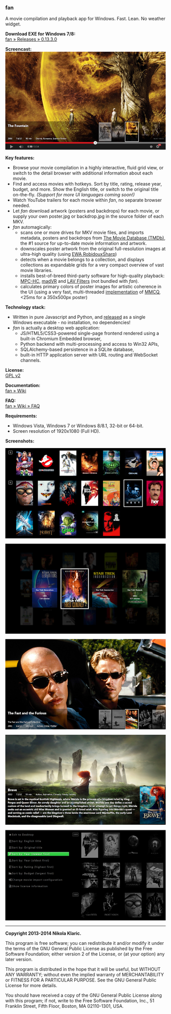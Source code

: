 ### fan

A movie compilation and playback app for Windows. Fast. Lean. No weather widget.

**Download EXE for Windows 7/8:**  
[fan &raquo; Releases &raquo; 0.13.3.0]

**Screencast:**  
[![YouTube video](https://raw.githubusercontent.com/nikola/fan/master/screenshots/screencap.png?token=AADVUKc9I82NamvhwfGf-yOAEpyIq5Dqks5WKSPTwA%3D%3D)](https://www.youtube.com/watch?v=d78GJJeES3c)

**Key features:**

* Browse your movie compilation in a highly interactive, fluid grid view, or switch to the detail browser with additional information about each movie.
* Find and access movies with hotkeys. Sort by title, rating, release year, budget, and more. Show the English title, or switch to the original title on-the-fly. *(Support for more UI languages coming soon!)*
* Watch YouTube trailers for each movie within _fan_, no separate browser needed.
* Let _fan_ download artwork (posters and backdrops) for each movie, or supply your own poster.jpg or backdrop.jpg in the source folder of each MKV.
* _fan_ automagically:
    * scans one or more drives for MKV movie files, and imports metadata, posters and backdrops from [The Movie Database (TMDb)], the #1 source for up-to-date movie information and artwork.
    * downscales poster artwork from the original full-resolution images at ultra-high quality (using [EWA RobidouxSharp])
    * detects when a movie belongs to a collection, and displays collections as expandable grids for a very compact overview of vast movie libraries.
    * installs best-of-breed third-party software for high-quality playback: [MPC-HC], [madVR] and [LAV Filters] \(not bundled with _fan_\).
    * calculates primary colors of poster images for artistic coherence in the UI (using a very fast, multi-threaded [implementation] of [MMCQ], <25ms for a 350x500px poster)

**Technology stack:**

* Written in pure Javascript and Python, and [released] as a single Windows executable - no installation, no dependencies!
* _fan_ is actually a desktop web application:
    * JS/HTML5/CSS3-powered single-page frontend rendered using a built-in Chromium Embedded browser,
    * Python backend with multi-processing and access to Win32 APIs,
    * SQLAlchemy-based persistence in a SQLite database,
    * built-in HTTP application server with URL routing and WebSocket channels.

**License:**  
[GPL v2]

**Documentation:**  
[fan &raquo; Wiki]

**FAQ:**  
[fan &raquo; Wiki &raquo; FAQ]

**Requirements:**

* Windows Vista, Windows 7 or Windows 8/8.1, 32-bit or 64-bit.
* Screen resolution of 1920x1080 (Full HD).

**Screenshots:**

[![Screenshot: Movie grid](https://raw.githubusercontent.com/nikola/fan/master/screenshots/movie-grid-thumb.png?token=AADVUN4AfWwp3rwAMwIZG8FULS5MxsYmks5WKSNHwA%3D%3D)](https://raw.githubusercontent.com/nikola/fan/master/screenshots/movie-grid.png?token=AADVUEkXbVd-9iz66VpXIW94RRu-d1BQks5WKSOFwA%3D%3D)
  
[![Screenshot: Movie compilation](https://raw.githubusercontent.com/nikola/fan/master/screenshots/compilation-thumb.png?token=AADVUGVzIRfAESlQL_96FBUv-uXS851Xks5WKSO7wA%3D%3D)](https://raw.githubusercontent.com/nikola/fan/master/screenshots/compilation.png?token=AADVUKc9I82NamvhwfGf-yOAEpyIq5Dqks5WKSPTwA%3D%3D)
  
[![Screenshot: Detail browser](https://raw.githubusercontent.com/nikola/fan/master/screenshots/detail-browser-thumb.png?token=AADVUH3z1PNf8c7IYTnLqa5A2d3Jdlsaks5WKSP0wA%3D%3D)](https://raw.githubusercontent.com/nikola/fan/master/screenshots/detail-browser.png?token=AADVUEIZ7QK68FbIYvUK6sMtWz2Z4t3Sks5WKSQOwA%3D%3D)
  
[![Screenshot: Movie detail](https://raw.githubusercontent.com/nikola/fan/master/screenshots/movie-detail-thumb.png?token=AADVUK-Db_JcA2pJhSUb_6armem-97Jsks5WKSS4wA%3D%3D)](https://raw.githubusercontent.com/nikola/fan/master/screenshots/movie-detail.png?token=AADVUCSYK03j7dQjCCLdsrkGZWokYGtvks5WKSTVwA%3D%3D)
  
[![Screenshot: Menu](https://raw.githubusercontent.com/nikola/fan/master/screenshots/menu-thumb.png?token=AADVUKc9I82NamvhwfGf-yOAEpyIq5Dqks5WKSPTwA%3D%3D)](https://raw.githubusercontent.com/nikola/fan/master/screenshots/menu.png?token=AADVUKc9I82NamvhwfGf-yOAEpyIq5Dqks5WKSPTwA%3D%3D)

---

**Copyright 2013-2014 Nikola Klaric.**

This program is free software; you can redistribute it and/or
modify it under the terms of the GNU General Public License
as published by the Free Software Foundation; either version 2
of the License, or (at your option) any later version.

This program is distributed in the hope that it will be useful,
but WITHOUT ANY WARRANTY; without even the implied warranty of
MERCHANTABILITY or FITNESS FOR A PARTICULAR PURPOSE.  See the
GNU General Public License for more details.

You should have received a copy of the GNU General Public License
along with this program; if not, write to the Free Software
Foundation, Inc., 51 Franklin Street, Fifth Floor, Boston, MA  02110-1301, USA.

[released]:https://github.com/nikola/fan/releases
[GPL v2]:http://www.gnu.org/licenses/gpl-2.0.html
[The Movie Database (TMDb)]:http://www.themoviedb.org/
[MPC-HC]:http://mpc-hc.org/
[LAV Filters]:https://github.com/Nevcairiel/LAVFilters
[madVR]:http://madshi.net/
[EWA RobidouxSharp]:http://www.imagemagick.org/Usage/filter/nicolas/#downsample
[implementation]:https://github.com/nikola/MMCQ.js
[MMCQ]:http://www.leptonica.com/papers/mediancut.pdf
[fan &raquo; Releases &raquo; 0.13.3.0]:https://github.com/nikola/fan/releases/tag/v0.13.3.0
[fan &raquo; Wiki]:https://github.com/nikola/fan/wiki
[fan &raquo; Wiki &raquo; FAQ]:https://github.com/nikola/fan/wiki/FAQ
